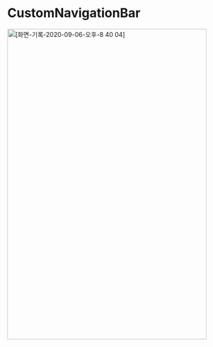 # CustomNavigationBar

<img width="450" height="700" alt="[화면-기록-2020-09-06-오후-8 40 04]" src="https://user-images.githubusercontent.com/52398126/92324947-7e61af80-f081-11ea-9606-d5d7591e084f.gif">
